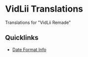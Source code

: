 # VidLii Translations
Translations for "VidLii Remade"

## Quicklinks
* [Date Format Info](https://doc.bccnsoft.com/docs/php-docs-7-en/function.strftime.html)
